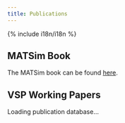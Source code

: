 ```yaml
---
title: Publications
---
```


{% include i18n/i18n %}

## MATSim Book

The MATSim book can be found [here](https://matsim.org/the-book).

## VSP Working Papers

<div id="publications-app">Loading publication database...</div>

<script type="module" src="/publications/index.js"></script>
